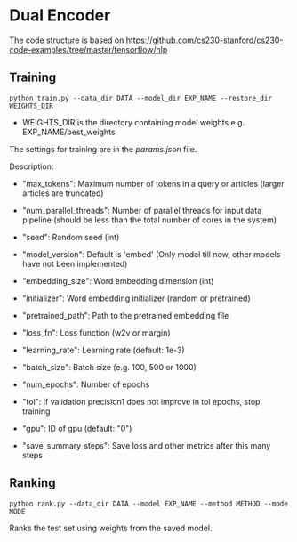 # Dual Encoder

The code structure is based on https://github.com/cs230-stanford/cs230-code-examples/tree/master/tensorflow/nlp

## Training

```
python train.py --data_dir DATA --model_dir EXP_NAME --restore_dir WEIGHTS_DIR
```
  - WEIGHTS_DIR is the directory containing model weights e.g. EXP_NAME/best_weights

The settings for training are in the *params.json* file.

Description:

  - "max_tokens": Maximum number of tokens in a query or articles (larger articles are truncated)
  - "num_parallel_threads": Number of parallel threads for input data pipeline (should be less
  than the total number of cores in the system)
  - "seed": Random seed (int)
  - "model_version": Default is 'embed' (Only model till now, other models have not been implemented)
  - "embedding_size": Word embedding dimension (int)
  - "initializer": Word embedding initializer (random or pretrained)
  - "pretrained_path": Path to the pretrained embedding file

  - "loss_fn": Loss function (w2v or margin)
  - "learning_rate": Learning rate (default: 1e-3)
  - "batch_size": Batch size (e.g. 100, 500 or 1000)
  - "num_epochs": Number of epochs
  - "tol": If validation precision1 does not improve in tol epochs, stop training
  - "gpu": ID of gpu (default: "0")

  - "save_summary_steps": Save loss and other metrics after this many steps


## Ranking

```
python rank.py --data_dir DATA --model EXP_NAME --method METHOD --mode MODE
```

Ranks the test set using weights from the saved model.
